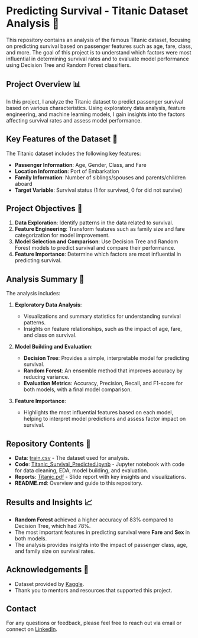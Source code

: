 # Predicting Survival - Titanic Dataset Analysis 🚢

This repository contains an analysis of the famous Titanic dataset, focusing on predicting survival based on passenger features such as age, fare, class, and more. The goal of this project is to understand which factors were most influential in determining survival rates and to evaluate model performance using Decision Tree and Random Forest classifiers.

## Project Overview 📊

In this project, I analyze the Titanic dataset to predict passenger survival based on various characteristics. Using exploratory data analysis, feature engineering, and machine learning models, I gain insights into the factors affecting survival rates and assess model performance.

## Key Features of the Dataset 🧳

The Titanic dataset includes the following key features:

- **Passenger Information**: Age, Gender, Class, and Fare
- **Location Information**: Port of Embarkation
- **Family Information**: Number of siblings/spouses and parents/children aboard
- **Target Variable**: Survival status (1 for survived, 0 for did not survive)

## Project Objectives 🎯

1. **Data Exploration**: Identify patterns in the data related to survival.
2. **Feature Engineering**: Transform features such as family size and fare categorization for model improvement.
3. **Model Selection and Comparison**: Use Decision Tree and Random Forest models to predict survival and compare their performance.
4. **Feature Importance**: Determine which factors are most influential in predicting survival.

## Analysis Summary 📝

The analysis includes:

1. **Exploratory Data Analysis**:
   - Visualizations and summary statistics for understanding survival patterns.
   - Insights on feature relationships, such as the impact of age, fare, and class on survival.

2. **Model Building and Evaluation**:
   - **Decision Tree**: Provides a simple, interpretable model for predicting survival.
   - **Random Forest**: An ensemble method that improves accuracy by reducing variance.
   - **Evaluation Metrics**: Accuracy, Precision, Recall, and F1-score for both models, with a final model comparison.

3. **Feature Importance**:
   - Highlights the most influential features based on each model, helping to interpret model predictions and assess factor impact on survival.

## Repository Contents 📂

- **Data**: [train.csv](https://github.com/Saemfany/Titanic_Survival_Predicted/blob/bcfac8e872221b18c46c2d2ab0444a9c27354c37/train.csv) - The dataset used for analysis.
- **Code**: [Titanic_Survival_Predicted.ipynb](https://github.com/Saemfany/Titanic_Survival_Predicted/blob/bcfac8e872221b18c46c2d2ab0444a9c27354c37/Titanic_Survival_Predicted.ipynb) - Jupyter notebook with code for data cleaning, EDA, model building, and evaluation.
- **Reports**: [Titanic.pdf](https://github.com/Saemfany/Titanic_Survival_Predicted/blob/bcfac8e872221b18c46c2d2ab0444a9c27354c37/Titanic.pdf) - Slide report with key insights and visualizations.
- **README.md**: Overview and guide to this repository.

## Results and Insights 📈

- **Random Forest** achieved a higher accuracy of 83% compared to Decision Tree, which had 78%.
- The most important features in predicting survival were **Fare** and **Sex** in both models.
- The analysis provides insights into the impact of passenger class, age, and family size on survival rates.

## Acknowledgements 🙏

- Dataset provided by [Kaggle](https://www.kaggle.com/competitions/titanic/).
- Thank you to mentors and resources that supported this project.

## Contact

For any questions or feedback, please feel free to reach out via email or connect on [LinkedIn](https://www.linkedin.com/in/yourusername).
